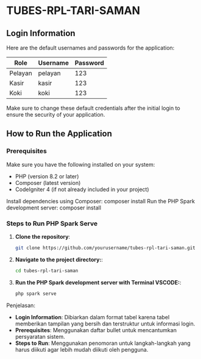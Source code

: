 # TUBES-RPL-TARI-SAMAN

## Login Information
Here are the default usernames and passwords for the application:

| Role    | Username | Password |
|---------|----------|----------|
| Pelayan | pelayan  | 123      |
| Kasir   | kasir    | 123      |
| Koki    | koki     | 123      |

Make sure to change these default credentials after the initial login to ensure the security of your application.


## How to Run the Application

### Prerequisites
Make sure you have the following installed on your system:
- PHP (version 8.2 or later)
- Composer (latest version)
- CodeIgniter 4 (if not already included in your project)

Install dependencies using Composer:
composer install
Run the PHP Spark development server:
composer install


### Steps to Run PHP Spark Serve

1. **Clone the repository**:
   ```bash
   git clone https://github.com/yourusername/tubes-rpl-tari-saman.git
2. **Navigate to the project directory:**:
   ```bash
   cd tubes-rpl-tari-saman
4. **Run the PHP Spark development server with Terminal VSCODE:**:
   ```bash
   php spark serve

Penjelasan:
- **Login Information**: Dibiarkan dalam format tabel karena tabel memberikan tampilan yang bersih dan terstruktur untuk informasi login.
- **Prerequisites**: Menggunakan daftar bullet untuk mencantumkan persyaratan sistem.
- **Steps to Run**: Menggunakan penomoran untuk langkah-langkah yang harus diikuti agar lebih mudah diikuti oleh pengguna.
